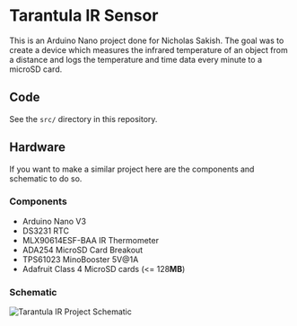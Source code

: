 # Tarantula IR Sensor
This is an Arduino Nano project done for Nicholas Sakish. The goal was to create a device which measures the infrared temperature of an object from a distance and logs the temperature and time data every minute to a microSD card.

## Code
See the `src/` directory in this repository.

## Hardware
If you want to make a similar project here are the components and schematic to do so.

### Components
- Arduino Nano V3
- DS3231 RTC
- MLX90614ESF-BAA IR Thermometer
- ADA254 MicroSD Card Breakout
- TPS61023 MinoBooster 5V@1A
- Adafruit Class 4 MicroSD cards (<= 128**MB**)

### Schematic
![Tarantula IR Project Schematic](https://github.com/LordUbuntu/tarantula-ir/blob/main/schematic.png)
